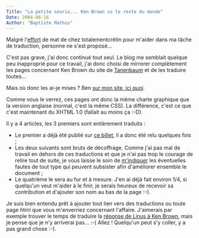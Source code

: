 ```yaml
---
Title: "La petite souris... Ken Brown vs le reste du monde"
Date: 2004-06-16
Author: "Baptiste Mathus"
---
```




Malgré
l'[effort](http://totalementcretin.apinc.org/blog/2004/06/10/71-traduisez-pour-le-compte-de-la-petite-souris)
de mat de chez totalementcrétin pour m'aider dans ma tâche de
traduction, personne ne s'est proposé...

C'est pas grave, j'ai donc continué tout seul. Le blog me semblait
quelque peu inapproprié pour ce travail, j'ai donc choisi de mirrorer
complètement les pages concernant Ken Brown du site de
[Tanenbaum](http://www.cs.vu.nl/~ast/brown/) et de les traduire
toutes...

Mais où donc les ai-je mises ? Ben [sur mon site, ici
quoi](http://www.batmat.net/brown).

Comme vous le verrez, ces pages ont donc la même charte graphique que la
version anglaise (normal, c'est la même CSS). La différence, c'est ce
que c'est maintenant du XHTML 1.0 (fallait au moins ça :-D).

Il y a 4 articles, les 3 premiers sont entièrement traduits :

-   Le premier a déjà été publié sur [ce
    billet](http://www.batmat.net/blog/2004/05/24/54-LinusAtilEcritLinuxTraductionDeLaReponseDeTanenbaum),
    il a donc été relu quelques fois ;
-   Les deux suivants sont bruts de décoffrage. Comme j'ai pas mal de
    travail en dehors de ces traductions et que je n'ai pas trop le
    courage de relire tout de suite, je vous laisse le soin de
    [m'indiquer](mailto:batmat@batmat.net) les éventuelles fautes de
    tout type qui peuvent subsister afin d'améliorer ensemble le
    document ;
-   Le quatrième le sera au fur et à mesure. J'en ai déjà fait environ
    1/4, si quelqu'un veut m'aider à le finir, je serais heureux de
    recevoir sa contribution et d'ajouter son nom au bas de la page :-).

Je suis bien entendu prêt à ajouter tout lien vers des traductions ou
toute page html que vous m'enverriez concernant l'affaire. J'aimerais
par exemple trouver le temps de traduire la [réponse de Linus à Ken
Brown](http://www.linuxworld.com/story/44851.htm), mais je pense que je
n'y arriverai pas... :-( Allez ! Quelqu'un peut s'y coller, y a pas
grand chose :-).

